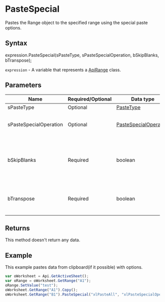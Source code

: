 # PasteSpecial

Pastes the Range object to the specified range using the special paste options.

## Syntax

expression.PasteSpecial(sPasteType, sPasteSpecialOperation, bSkipBlanks, bTranspose);

`expression` - A variable that represents a [ApiRange](../ApiRange.md) class.

## Parameters

| **Name** | **Required/Optional** | **Data type** | **Default** | **Description** |
| ------------- | ------------- | ------------- | ------------- | ------------- |
| sPasteType | Optional | [PasteType](../../Enumeration/PasteType.md) | "xlPasteAll" | Paste option. |
| sPasteSpecialOperation | Optional | [PasteSpecialOperation](../../Enumeration/PasteSpecialOperation.md) | "xlPasteSpecialOperationNone" | The mathematical operation which will be applied to the copied data. |
| bSkipBlanks | Required | boolean |  | [bSkipBlanks=false] - Specifies whether to avoid replacing values in the paste area when blank cells occur in the copy area. |
| bTranspose | Required | boolean |  | [bTranspose=false] - Specifies whether the pasted data will be transposed from rows to columns. |

## Returns

This method doesn't return any data.

## Example

This example pastes data from clipboard(if it possible) with options.

```javascript
var oWorksheet = Api.GetActiveSheet();
var oRange = oWorksheet.GetRange("A1");
oRange.SetValue("test");
oWorksheet.GetRange("A1").Copy();
oWorksheet.GetRange("B1").PasteSpecial("xlPasteAll", "xlPasteSpecialOperationNone", false, false);
```
